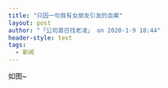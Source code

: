 ```yaml
---
title: "只因一句我有女朋友引发的血案"
layout: post
author: "「公司直召找老凌」 on 2020-1-9 18:44"
header-style: text
tags:
  - 新闻
---
```


<head></head>
<body>
  如图~
 <br>
</body>



